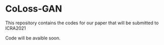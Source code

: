 # CoLoss-GAN

This repository contains the codes for our paper that will be submitted to ICRA2021

Code will be avaible soon.
